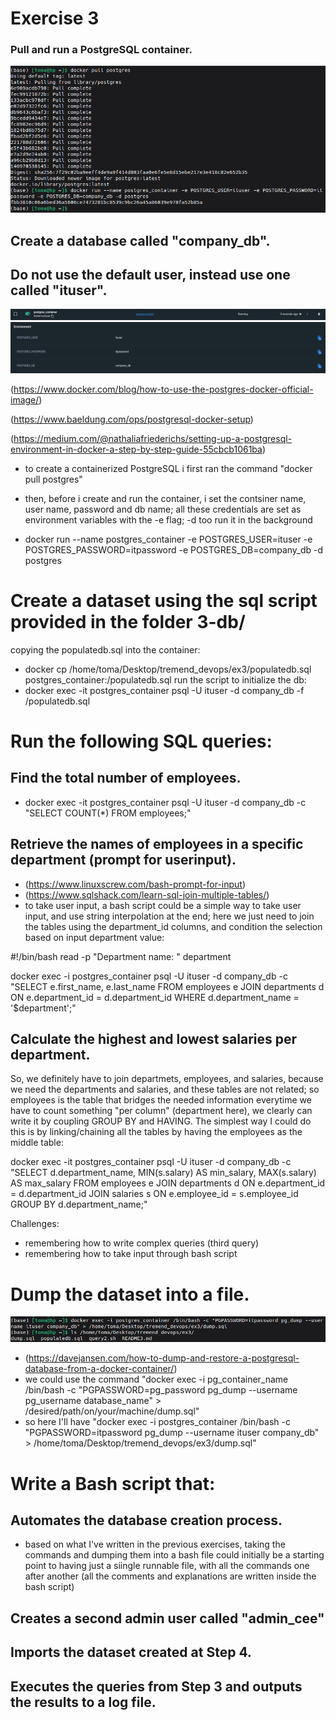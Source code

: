 # Exercise 3




### Pull and run a PostgreSQL container.
<img src="https://github.com/HVTom/tremend_devops/blob/main/ex3/ex3_pics/docker_postgres_commands.png" width="auto" height="auto" alt="Docker Postgres Commands">


## Create a database called "company_db". 
## Do not use the default user, instead use one called "ituser".
<img src="https://github.com/HVTom/tremend_devops/blob/main/ex3/ex3_pics/postgres_container_proof.png" width="auto" height="auto" alt="Postgres Container Proof">
<img src="https://github.com/HVTom/tremend_devops/blob/main/ex3/ex3_pics/docker_desktop_postgres_credentials.png" width="auto" height="auto" alt="Docker Desktop Postgres Credentials">


(https://www.docker.com/blog/how-to-use-the-postgres-docker-official-image/) 

(https://www.baeldung.com/ops/postgresql-docker-setup)

(https://medium.com/@nathaliafriederichs/setting-up-a-postgresql-environment-in-docker-a-step-by-step-guide-55cbcb1061ba)

 - to create a containerized PostgreSQL i first ran the command "docker pull postgres" 

 - then, before i create and run the container, i set the contsiner name, user name, password and db name; all these credentials are set as environment variables with the -e flag; -d too run it in the background

 - docker run --name postgres_container -e POSTGRES_USER=ituser -e POSTGRES_PASSWORD=itpassword -e POSTGRES_DB=company_db -d postgres



# Create a dataset using the sql script provided in the folder 3-db/


copying the populatedb.sql into the container:

 - docker cp /home/toma/Desktop/tremend_devops/ex3/populatedb.sql postgres_container:/populatedb.sql
run the script to initialize the db:
 - docker exec -it postgres_container psql -U ituser -d company_db -f /populatedb.sql

# Run the following SQL queries:

## Find the total number of employees.

 - docker exec -it postgres_container psql -U ituser -d company_db -c "SELECT COUNT(*) FROM employees;"

## Retrieve the names of employees in a specific department (prompt for userinput).

 - (https://www.linuxscrew.com/bash-prompt-for-input)
 - (https://www.sqlshack.com/learn-sql-join-multiple-tables/)
 - to take user input, a bash script could be a simple way to take user input, and use string interpolation at the end; here we just need to join the tables using the department_id columns, and condition the selection based on input department value: 

#!/bin/bash
read -p "Department name: " department

docker exec -i postgres_container psql -U ituser -d company_db -c "SELECT e.first_name, e.last_name FROM employees e JOIN departments d ON e.department_id = d.department_id WHERE d.department_name = '$department';"

## Calculate the highest and lowest salaries per department.

So, we definitely have to join departmets, employees, and salaries, because we need the departments and salaries, and these tables are not related; so employees is the table that bridges the needed information
everytime we have to count something "per column" (department here), we clearly can write it by coupling GROUP BY and HAVING. The simplest way I could do this is by linking/chaining all the tables by having the employees as the middle table:  

 docker exec -it postgres_container psql -U ituser -d company_db -c 
 "SELECT d.department_name, MIN(s.salary) AS min_salary, MAX(s.salary) AS max_salary 
  FROM employees e 
  JOIN departments d ON e.department_id = d.department_id 
  JOIN salaries s ON e.employee_id = s.employee_id 
  GROUP BY d.department_name;"


Challenges: 
 - remembering how to write complex queries (third query)
 - remembering how to take input through bash script


# Dump the dataset into a file.
<img src="https://github.com/HVTom/tremend_devops/blob/main/ex3/ex3_pics/dump.png" width="auto" height="auto" alt="Dump">


 - (https://davejansen.com/how-to-dump-and-restore-a-postgresql-database-from-a-docker-container/)
 - we could use the command "docker exec -i pg_container_name /bin/bash -c "PGPASSWORD=pg_password pg_dump --username pg_username database_name" > /desired/path/on/your/machine/dump.sql"
 - so here I'll have "docker exec -i postgres_container /bin/bash -c "PGPASSWORD=itpassword pg_dump --username ituser company_db" > /home/toma/Desktop/tremend_devops/ex3/dump.sql"



# Write a Bash script that:

## Automates the database creation process.

 - based on what I've written in the previous exercises, taking the commands and dumping them into a bash file could initially be a starting point to having just a siingle runnable file, with all the commands one after another (all the comments and explanations are written inside the bash script)

## Creates a second admin user called "admin_cee"
## Imports the dataset created at Step 4.
## Executes the queries from Step 3 and outputs the results to a log file.
